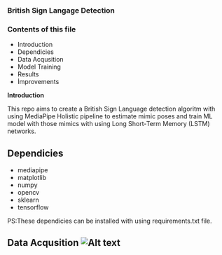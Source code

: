 ### British Sign Langage Detection

### Contents of this file

- Introduction
- Dependicies
- Data Acqusition
- Model Training
- Results
- İmprovements

**Introduction**

This repo aims to create a British Sign Language detection algoritm with using MediaPipe Holistic pipeline to estimate mimic poses and train ML model with those mimics with using Long Short-Term Memory (LSTM) networks.

## Dependicies

- mediapipe
- matplotlib
- numpy
- opencv
- sklearn
- tensorflow

 PS:These dependicies can be installed with using requirements.txt file.


## Data Acqusition ![Alt text](bsl_pose_estimation\image\README\1669809167365.png "Title")



